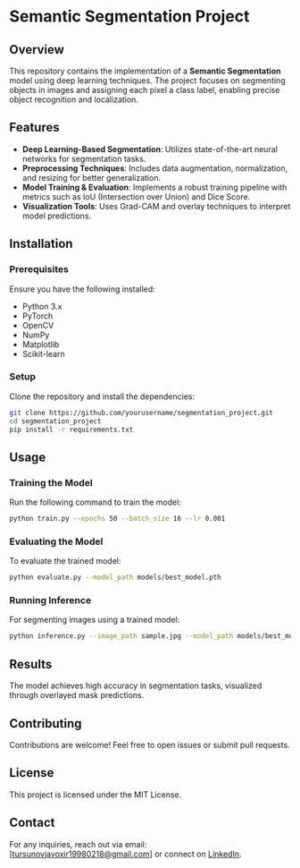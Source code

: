# Semantic Segmentation Project

## Overview
This repository contains the implementation of a **Semantic Segmentation** model using deep learning techniques. The project focuses on segmenting objects in images and assigning each pixel a class label, enabling precise object recognition and localization.

## Features
- **Deep Learning-Based Segmentation**: Utilizes state-of-the-art neural networks for segmentation tasks.
- **Preprocessing Techniques**: Includes data augmentation, normalization, and resizing for better generalization.
- **Model Training & Evaluation**: Implements a robust training pipeline with metrics such as IoU (Intersection over Union) and Dice Score.
- **Visualization Tools**: Uses Grad-CAM and overlay techniques to interpret model predictions.

## Installation
### Prerequisites
Ensure you have the following installed:
- Python 3.x
- PyTorch
- OpenCV
- NumPy
- Matplotlib
- Scikit-learn

### Setup
Clone the repository and install the dependencies:
```sh
git clone https://github.com/yourusername/segmentation_project.git
cd segmentation_project
pip install -r requirements.txt
```

## Usage
### Training the Model
Run the following command to train the model:
```sh
python train.py --epochs 50 --batch_size 16 --lr 0.001
```

### Evaluating the Model
To evaluate the trained model:
```sh
python evaluate.py --model_path models/best_model.pth
```

### Running Inference
For segmenting images using a trained model:
```sh
python inference.py --image_path sample.jpg --model_path models/best_model.pth
```

## Results
The model achieves high accuracy in segmentation tasks, visualized through overlayed mask predictions.

## Contributing
Contributions are welcome! Feel free to open issues or submit pull requests.

## License
This project is licensed under the MIT License.

## Contact
For any inquiries, reach out via email: [tursunovjavoxir19980218@gmail.com] or connect on [LinkedIn](https://linkedin.com/in/yourprofile).


